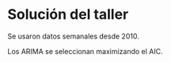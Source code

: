 # Solución del taller
Se usaron datos semanales desde 2010.

Los ARIMA se seleccionan maximizando el AIC. 
